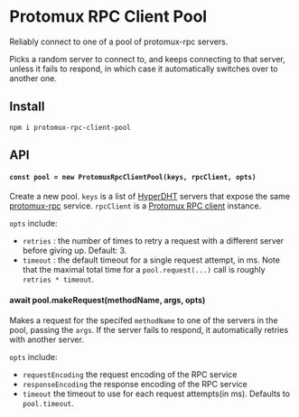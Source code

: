 # Protomux RPC Client Pool

Reliably connect to one of a pool of protomux-rpc servers.

Picks a random server to connect to, and keeps connecting to that server, unless it fails to respond, in which case it automatically switches over to another one.

## Install

```
npm i protomux-rpc-client-pool
```

## API

#### `const pool = new ProtomuxRpcClientPool(keys, rpcClient, opts)`

Create a new pool. `keys` is a list of [HyperDHT](https://github.com/holepunchto/hyperdht) servers that expose the same [protomux-rpc](https://github.com/holepunchto/protomux-rpc) service. `rpcClient` is a [Protomux RPC client](https://github.com/holepunchto/protomux-rpc-client) instance.

`opts` include:
- `retries` : the number of times to retry a request with a different server before giving up. Default: 3.
- `timeout` : the default timeout for a single request attempt, in ms. Note that the maximal total time for a `pool.request(...)` call is roughly `retries * timeout`.

#### await pool.makeRequest(methodName, args, opts)

Makes a request for the specifed `methodName` to one of the servers in the pool, passing the `args`. If the server fails to respond, it automatically retries with another server.

`opts` include:
- `requestEncoding` the request encoding of the RPC service
- `responseEncoding` the response encoding of the RPC service
- `timeout` the timeout to use for each request attempts(in ms). Defaults to `pool.timeout`.
